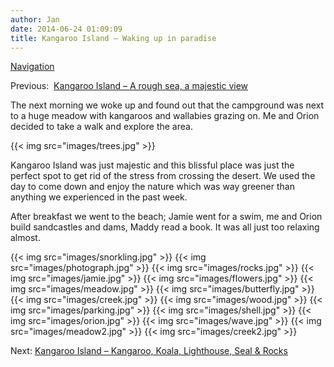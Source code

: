 ```yaml
---
author: Jan
date: 2014-06-24 01:09:09
title: Kangaroo Island – Waking up in paradise
---
```


[Navigation](/posts/30-der-stuart-highway/)

Previous:  [Kangaroo Island – A rough sea, a majestic view](../day_12)

The next morning we woke up and found out that the campground was next to a
huge meadow with kangaroos and wallabies grazing on. Me and Orion decided to
take a walk and explore the area.

{{< img src="images/trees.jpg" >}}

Kangaroo Island was just majestic and this blissful place was just the perfect
spot to get rid of the stress from crossing the desert. We used the day to come
down and enjoy the nature which was way greener than anything we experienced in
the past week.

After breakfast we went to the beach; Jamie went for a swim, me and Orion build
sandcastles and dams, Maddy read a book. It was all just too relaxing almost.

{{< img src="images/snorkling.jpg" >}}
{{< img src="images/photograph.jpg" >}}
{{< img src="images/rocks.jpg" >}}
{{< img src="images/jamie.jpg" >}}
{{< img src="images/flowers.jpg" >}}
{{< img src="images/meadow.jpg" >}}
{{< img src="images/butterfly.jpg" >}}
{{< img src="images/creek.jpg" >}}
{{< img src="images/wood.jpg" >}}
{{< img src="images/parking.jpg" >}}
{{< img src="images/shell.jpg" >}}
{{< img src="images/orion.jpg" >}}
{{< img src="images/wave.jpg" >}}
{{< img src="images/meadow2.jpg" >}}
{{< img src="images/creek2.jpg" >}}

Next: [Kangaroo Island – Kangaroo, Koala, Lighthouse, Seal & Rocks](../day_14)
